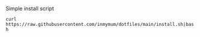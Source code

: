 Simple install script

`curl https://raw.githubusercontent.com/inmymum/dotfiles/main/install.sh|bash`
